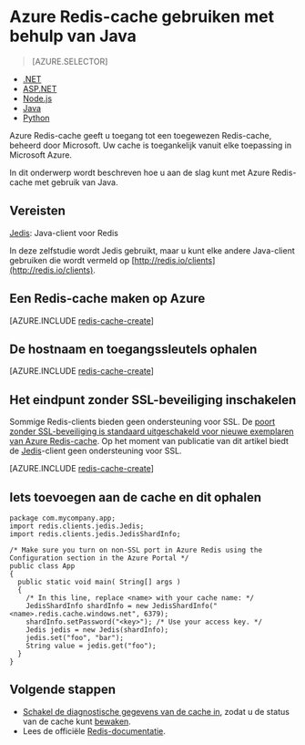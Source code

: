 <properties
   pageTitle="Azure Redis-cache gebruiken met behulp van Java | Microsoft Azure"
    description="Aan de slag met Azure Redis-cache met behulp van Java"
    services="redis-cache"
    documentationCenter=""
    authors="steved0x"
    manager="douge"
    editor=""/>

<tags
    ms.service="cache"
    ms.devlang="java"
    ms.topic="hero-article"
    ms.tgt_pltfrm="cache-redis"
    ms.workload="tbd"
    ms.date="08/24/2016"
    ms.author="sdanie"/>


# Azure Redis-cache gebruiken met behulp van Java

> [AZURE.SELECTOR]
- [.NET](cache-dotnet-how-to-use-azure-redis-cache.md)
- [ASP.NET](cache-web-app-howto.md)
- [Node.js](cache-nodejs-get-started.md)
- [Java](cache-java-get-started.md)
- [Python](cache-python-get-started.md)

Azure Redis-cache geeft u toegang tot een toegewezen Redis-cache, beheerd door Microsoft. Uw cache is toegankelijk vanuit elke toepassing in Microsoft Azure.

In dit onderwerp wordt beschreven hoe u aan de slag kunt met Azure Redis-cache met gebruik van Java.

## Vereisten

[Jedis](https://github.com/xetorthio/jedis): Java-client voor Redis

In deze zelfstudie wordt Jedis gebruikt, maar u kunt elke andere Java-client gebruiken die wordt vermeld op [http://redis.io/clients](http://redis.io/clients).

## Een Redis-cache maken op Azure

[AZURE.INCLUDE [redis-cache-create](../../includes/redis-cache-create.md)]

## De hostnaam en toegangssleutels ophalen

[AZURE.INCLUDE [redis-cache-create](../../includes/redis-cache-access-keys.md)]


## Het eindpunt zonder SSL-beveiliging inschakelen

Sommige Redis-clients bieden geen ondersteuning voor SSL. De [poort zonder SSL-beveiliging is standaard uitgeschakeld voor nieuwe exemplaren van Azure Redis-cache](cache-configure.md#access-ports). Op het moment van publicatie van dit artikel biedt de [Jedis](https://github.com/xetorthio/jedis)-client geen ondersteuning voor SSL. 

[AZURE.INCLUDE [redis-cache-create](../../includes/redis-cache-non-ssl-port.md)]




## Iets toevoegen aan de cache en dit ophalen

    package com.mycompany.app;
    import redis.clients.jedis.Jedis;
    import redis.clients.jedis.JedisShardInfo;

    /* Make sure you turn on non-SSL port in Azure Redis using the Configuration section in the Azure Portal */
    public class App
    {
      public static void main( String[] args )
      {
        /* In this line, replace <name> with your cache name: */
        JedisShardInfo shardInfo = new JedisShardInfo("<name>.redis.cache.windows.net", 6379);
        shardInfo.setPassword("<key>"); /* Use your access key. */
        Jedis jedis = new Jedis(shardInfo);
        jedis.set("foo", "bar");
        String value = jedis.get("foo");
      }
    }


## Volgende stappen

- [Schakel de diagnostische gegevens van de cache in](https://msdn.microsoft.com/library/azure/dn763945.aspx#EnableDiagnostics), zodat u de status van de cache kunt [bewaken](https://msdn.microsoft.com/library/azure/dn763945.aspx).
- Lees de officiële [Redis-documentatie](http://redis.io/documentation).




<!--HONumber=Sep16_HO3-->


